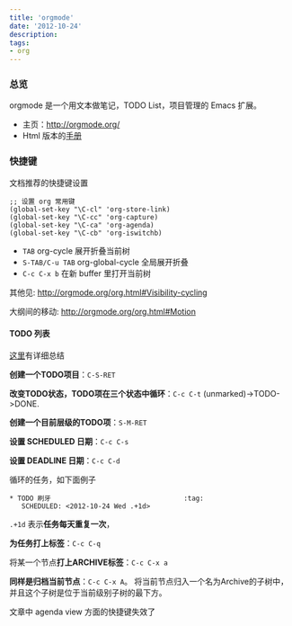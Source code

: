 ```yaml
---
title: 'orgmode'
date: '2012-10-24'
description:
tags:
- org
---
```

### 总览

orgmode 是一个用文本做笔记，TODO List，项目管理的 Emacs 扩展。

- 主页：http://orgmode.org/ 
- Html 版本的[手册](http://org.mode.org/org.html)


### 快捷键

文档推荐的快捷键设置

    ;; 设置 org 常用键
    (global-set-key "\C-cl" 'org-store-link)
    (global-set-key "\C-cc" 'org-capture)
    (global-set-key "\C-ca" 'org-agenda)
    (global-set-key "\C-cb" 'org-iswitchb)
	

- `TAB` org-cycle 展开折叠当前树
- `S-TAB/C-u TAB` org-global-cycle 全局展开折叠
- `C-c C-x b` 在新 buffer 里打开当前树

其他见: http://orgmode.org/org.html#Visibility-cycling

大纲间的移动: http://orgmode.org/org.html#Motion


####  TODO 列表

[这里](http://www.laihj.net/tag/orgmode/)有详细总结

**创建一个TODO项目**：`C-S-RET`
	
**改变TODO状态，TODO项在三个状态中循环**：`C-c C-t` (unmarked)->TODO->DONE.

**创建一个目前层级的TODO项**：`S-M-RET`

**设置 SCHEDULED 日期**：`C-c C-s`

**设置 DEADLINE 日期**：`C-c C-d`


循环的任务，如下面例子

	* TODO 刷牙							      :tag:
	   SCHEDULED: <2012-10-24 Wed .+1d>
 
`.+1d` 表示**任务每天重复一次**，

**为任务打上标签**：`C-c C-q`
	 
将某一个节点**打上ARCHIVE标签**：`C-c C-x a`

**同样是归档当前节点**：`C-c C-x A`。
将当前节点归入一个名为Archive的子树中，并且这个子树是位于当前级别子树的最下方。


文章中 agenda view 方面的快捷键失效了

